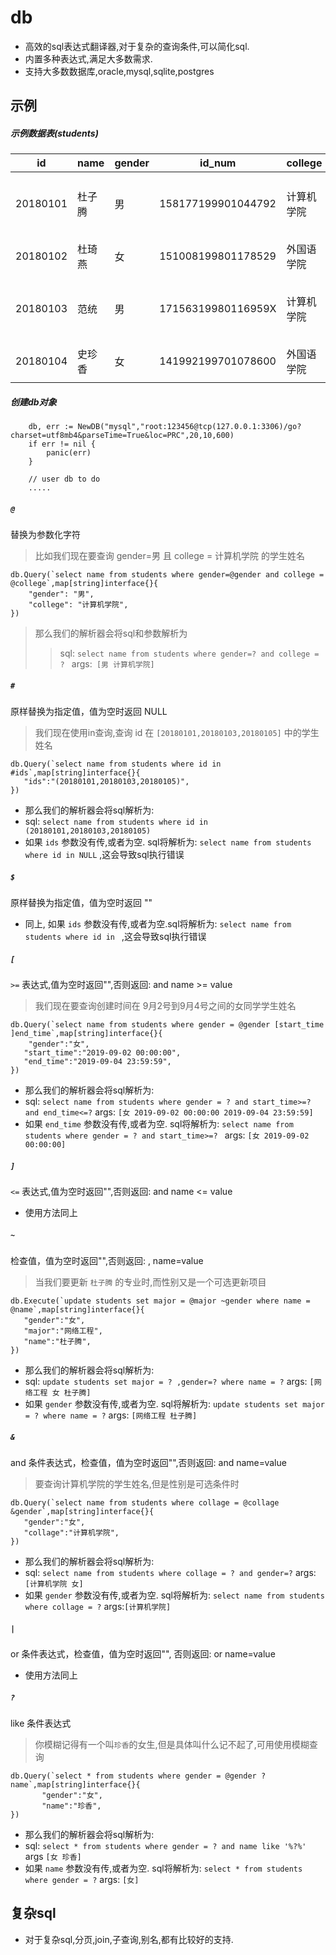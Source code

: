 # db

* 高效的sql表达式翻译器,对于复杂的查询条件,可以简化sql.
* 内置多种表达式,满足大多数需求.
* 支持大多数数据库,oracle,mysql,sqlite,postgres


## 示例

##### 示例数据表(students)

| id     | name  | gender| id_num | college | major | create_at |
| ----- | ------ |-------------|--------|---------|-------|-----------|
| 20180101 | 杜子腾 |男|158177199901044792|计算机学院|计算机科学与工程|2019-09-01 08:23:34|
| 20180102 | 杜琦燕 |女|151008199801178529|外国语学院|英语|2019-09-02 14:53:04|
| 20180103 | 范统 |男|17156319980116959X|计算机学院|计算机科学与工程|2019-09-03 09:00:09|
| 20180104 | 史珍香 |女|141992199701078600|外国语学院|日语|2019-09-04 10:23:34|



##### 创建db对象
```
    db, err := NewDB("mysql","root:123456@tcp(127.0.0.1:3306)/go?charset=utf8mb4&parseTime=True&loc=PRC",20,10,600)
    if err != nil {
        panic(err)
    }
    
    // user db to do
    .....
```

##### `@` 
替换为参数化字符
> 比如我们现在要查询 gender=男 且 college = 计算机学院 的学生姓名

    db.Query(`select name from students where gender=@gender and college = @college`,map[string]interface{}{
        "gender": "男",
        "college": "计算机学院",
    })

> 那么我们的解析器会将sql和参数解析为
>> sql: `select name from students where gender=? and college = ? `
>> args:` [男 计算机学院]`

##### `#`
原样替换为指定值，值为空时返回 NULL

> 我们现在使用in查询,查询 id 在 `[20180101,20180103,20180105]` 中的学生姓名

    db.Query(`select name from students where id in #ids`,map[string]interface{}{
       "ids":"(20180101,20180103,20180105)",
    })

* 那么我们的解析器会将sql解析为:
* sql: `select name from students where id in (20180101,20180103,20180105)`
* 如果 `ids` 参数没有传,或者为空. sql将解析为: `select name from students where id in NULL` ,这会导致sql执行错误

##### `$` 
原样替换为指定值，值为空时返回 ""

* 同上, 如果 `ids` 参数没有传,或者为空.sql将解析为: `select name from students where id in ` ,这会导致sql执行错误

##### `[` 
`>=` 表达式,值为空时返回"",否则返回: and name >= value
> 我们现在要查询创建时间在 9月2号到9月4号之间的女同学学生姓名

    db.Query(`select name from students where gender = @gender [start_time ]end_time`,map[string]interface{}{
        "gender":"女",
       "start_time":"2019-09-02 00:00:00",
       "end_time":"2019-09-04 23:59:59",
    })
    
* 那么我们的解析器会将sql解析为:
* sql: `select name from students where gender = ? and start_time>=? and end_time<=?` args: `[女 2019-09-02 00:00:00 2019-09-04 23:59:59]`
* 如果 `end_time` 参数没有传,或者为空. sql将解析为:   `select name from students where gender = ? and start_time>=? ` args: `[女 2019-09-02 00:00:00]`

##### `]` 
`<=` 表达式,值为空时返回"",否则返回: and name <= value

* 使用方法同上

##### `~`
检查值，值为空时返回"",否则返回: , name=value
> 当我们要更新 `杜子腾` 的专业时,而性别又是一个可选更新项目

    db.Execute(`update students set major = @major ~gender where name = @name`,map[string]interface{}{
       "gender":"女",
       "major":"网络工程",
       "name":"杜子腾",
    })

* 那么我们的解析器会将sql解析为:
* sql: `update students set major = ? ,gender=? where name = ?` args: `[网络工程 女 杜子腾]`
* 如果 `gender` 参数没有传,或者为空. sql将解析为: `update students set major = ? where name = ?` args: `[网络工程 杜子腾]`

##### `&` 
and 条件表达式，检查值，值为空时返回"",否则返回: and name=value
> 要查询计算机学院的学生姓名,但是性别是可选条件时
    
    db.Query(`select name from students where collage = @collage &gender`,map[string]interface{}{
       "gender":"女",
       "collage":"计算机学院",
    })

* 那么我们的解析器会将sql解析为:
* sql: `select name from students where collage = ? and gender=?` args: `[计算机学院 女]`
* 如果 `gender` 参数没有传,或者为空. sql将解析为: `select name from students where collage = ?` args:`[计算机学院]`

##### `|` 
or 条件表达式，检查值，值为空时返回"", 否则返回: or name=value

* 使用方法同上

##### `?` 
like 条件表达式
> 你模糊记得有一个叫`珍香`的女生,但是具体叫什么记不起了,可用使用模糊查询

    db.Query(`select * from students where gender = @gender ?name`,map[string]interface{}{
           "gender":"女",
           "name":"珍香",
    })
    
* 那么我们的解析器会将sql解析为:
* sql: `select * from students where gender = ? and name like '%?%'` args `[女 珍香]`
* 如果 `name` 参数没有传,或者为空. sql将解析为: `select * from students where gender = ?` args: `[女]`



## 复杂sql

* 对于复杂sql,分页,join,子查询,别名,都有比较好的支持.


